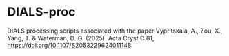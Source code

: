 # DIALS-proc
DIALS processing scripts associated with the paper Vypritskaia, A., Zou, X., Yang, T. & Waterman, D. G. (2025). Acta Cryst C 81, https://doi.org/10.1107/S2053229624011148.
